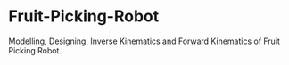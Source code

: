 # Fruit-Picking-Robot
Modelling, Designing, Inverse Kinematics and Forward Kinematics of Fruit Picking Robot.
